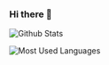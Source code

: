 ### Hi there 👋


![Github Stats](https://github-readme-stats.vercel.app/api?username=YFchen2001&show_icons=true&theme=dark&count_private=true)

![Most Used Languages](https://github-readme-stats.vercel.app/api/top-langs/?username=YFchen2001&theme=dark&layout=compact)



<!--
**YFchen2001/YFchen2001** is a ✨ _special_ ✨ repository because its `README.md` (this file) appears on your GitHub profile.

Here are some ideas to get you started:

- 🔭 I’m currently working on ...
- 🌱 I’m currently learning ...
- 👯 I’m looking to collaborate on ...
- 🤔 I’m looking for help with ...
- 💬 Ask me about ...
- 📫 How to reach me: ...
- 😄 Pronouns: ...
- ⚡ Fun fact: ...
-->
